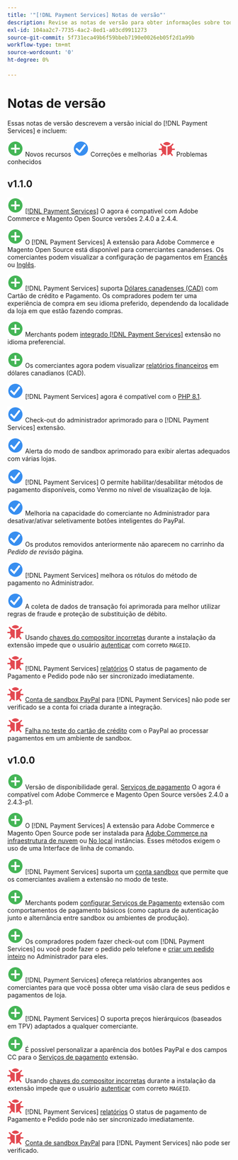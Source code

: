 ```yaml
---
title: '"[!DNL Payment Services] Notas de versão"'
description: Revise as notas de versão para obter informações sobre todas as [!DNL Payment Services] versões.
exl-id: 104aa2c7-7735-4ac2-8ed1-a03cd9911273
source-git-commit: 5f731eca49b6f59bbeb7190e0026eb05f2d1a99b
workflow-type: tm+mt
source-wordcount: '0'
ht-degree: 0%

---
```


# Notas de versão

Essas notas de versão descrevem a versão inicial do [!DNL Payment Services] e incluem:

![Novo](../assets/new.svg) Novos recursos
![Problema corrigido](../assets/fix.svg) Correções e melhorias
![Problema conhecido](../assets/bug.svg) Problemas conhecidos

## v1.1.0

![Novo](../assets/new.svg)<!-- Issue PAY-2127 --> [[!DNL Payment Services]](https://marketplace.magento.com/magento-payment-services.html) O agora é compatível com Adobe Commerce e Magento Open Source versões 2.4.0 a 2.4.4.

![Novo](../assets/new.svg)<!-- Issue PAY-2682 --> O [!DNL Payment Services] A extensão para Adobe Commerce e Magento Open Source está disponível para comerciantes canadenses. Os comerciantes podem visualizar a configuração de pagamentos em [Francês](overview.md?lang=fr) ou [Inglês](overview.md?lang=en).

![Novo](../assets/new.svg)<!-- Issue PAY-2681 --> [!DNL Payment Services] suporta [Dólares canadenses (CAD)](overview.md#accepted-credit-cards-and-currencies) com Cartão de crédito e Pagamento. Os compradores podem ter uma experiência de compra em seu idioma preferido, dependendo da localidade da loja em que estão fazendo compras.

![Novo](../assets/new.svg)<!-- Issue PAY-2680 --> Merchants podem [integrado [!DNL Payment Services]](onboard.md) extensão no idioma preferencial.

![Novo](../assets/new.svg)<!-- Issue PAY-2678 --> Os comerciantes agora podem visualizar [relatórios financeiros](order-payment-status.md) em dólares canadianos (CAD).

![Problema corrigido](../assets/fix.svg)<!-- Issue PAY-2710 --> [!DNL Payment Services] agora é compatível com o [PHP 8.1](https://www.php.net/releases/8.1/en.php).

![Problema corrigido](../assets/fix.svg)<!-- Issue PAY-3035 --> Check-out do administrador aprimorado para o [!DNL Payment Services] extensão.

![Problema corrigido](../assets/fix.svg)<!-- Issue PAY-3017 --> Alerta do modo de sandbox aprimorado para exibir alertas adequados com várias lojas.

![Problema corrigido](../assets/fix.svg)<!-- Issue PAY-2742 --> [!DNL Payment Services] O permite habilitar/desabilitar métodos de pagamento disponíveis, como Venmo no nível de visualização de loja.

![Problema corrigido](../assets/fix.svg)<!-- Issue PAY-2277 --> Melhoria na capacidade do comerciante no Administrador para desativar/ativar seletivamente botões inteligentes do PayPal.

![Problema corrigido](../assets/fix.svg)<!-- Issue PAY-2561 --> Os produtos removidos anteriormente não aparecem no carrinho da _Pedido de revisão_ página.

![Problema corrigido](../assets/fix.svg)<!-- Issue PAY-2456 --> [!DNL Payment Services] melhora os rótulos do método de pagamento no Administrador.

![Problema corrigido](../assets/fix.svg)<!-- Issue PAY-2907 --> A coleta de dados de transação foi aprimorada para melhor utilizar regras de fraude e proteção de substituição de débito.

![Problema conhecido](../assets/bug.svg)<!-- Issue PAY-2473 --> Usando [chaves do compositor incorretas](https://support.magento.com/hc/en-us/articles/4406603542541) durante a instalação da extensão impede que o usuário [autenticar](https://devdocs.magento.com/guides/v2.4/install-gde/prereq/connect-auth.html) com correto `MAGEID`.

![Problema conhecido](../assets/bug.svg)<!-- Issue PAY-2474 --> [!DNL Payment Services] [relatórios](https://support.magento.com/hc/en-us/articles/4406114741517) O status de pagamento de Pagamento e Pedido pode não ser sincronizado imediatamente.

![Problema conhecido](../assets/bug.svg)<!-- Issue PAY-2475 --> [Conta de sandbox PayPal](https://support.magento.com/hc/en-us/articles/4406954952461) para [!DNL Payment Services] não pode ser verificado se a conta foi criada durante a integração.

![Problema conhecido](../assets/bug.svg)<!-- Issue PAY-2842 --> [Falha no teste do cartão de crédito](https://support.magento.com/hc/en-us/articles/4406954952461) com o PayPal ao processar pagamentos em um ambiente de sandbox.

## v1.0.0

![Novo](../assets/new.svg)<!-- Issue PAY-2127 --> Versão de disponibilidade geral. [Serviços de pagamento](https://marketplace.magento.com/magento-payment-services.html) O agora é compatível com Adobe Commerce e Magento Open Source versões 2.4.0 a 2.4.3-p1.

![Novo](../assets/new.svg)<!-- Issue PAY-124 --> O [!DNL Payment Services] A extensão para Adobe Commerce e Magento Open Source pode ser instalada para [Adobe Commerce na infraestrutura de nuvem](install.md#magento-commerce-cloud) ou [No local](install.md#on-premises) instâncias. Esses métodos exigem o uso de uma Interface de linha de comando.

![Novo](../assets/new.svg)<!-- Issue PAY-1986 --> [!DNL Payment Services] suporta um [conta sandbox](onboard.md#enable-sandbox-testing) que permite que os comerciantes avaliem a extensão no modo de teste.

![Novo](../assets/new.svg)<!-- Issue PAY-666 --> Merchants podem [configurar Serviços de Pagamento](configure-admin.md) extensão com comportamentos de pagamento básicos (como captura de autenticação junto e alternância entre sandbox ou ambientes de produção).

![Novo](../assets/new.svg)<!-- Issue PAY-780 --> Os compradores podem fazer check-out com [!DNL Payment Services] ou você pode fazer o pedido pelo telefone e [criar um pedido inteiro](create-order.md) no Administrador para eles.

![Novo](../assets/new.svg)<!-- Issue PAY-1856 --> [!DNL Payment Services] ofereça relatórios abrangentes aos comerciantes para que você possa obter uma visão clara de seus pedidos e pagamentos de loja.

![Novo](../assets/new.svg)<!-- Issue PAY-311 --> [!DNL Payment Services] O suporta preços hierárquicos (baseados em TPV) adaptados a qualquer comerciante.

![Novo](../assets/new.svg)<!-- Issue PAY-1443 --> É possível personalizar a aparência dos botões PayPal e dos campos CC para o [Serviços de pagamento](https://devdocs.magento.com/payment-services/customize-buttons-messaging.html) extensão.

![Problema conhecido](../assets/bug.svg)<!-- Issue PAY-2473 --> Usando [chaves do compositor incorretas](https://support.magento.com/hc/en-us/articles/4406603542541) durante a instalação da extensão impede que o usuário [autenticar](https://devdocs.magento.com/guides/v2.4/install-gde/prereq/connect-auth.html) com correto `MAGEID`.

![Problema conhecido](../assets/bug.svg)<!-- Issue PAY-2474 --> [!DNL Payment Services] [relatórios](https://support.magento.com/hc/en-us/articles/4406114741517) O status de pagamento de Pagamento e Pedido pode não ser sincronizado imediatamente.

![Problema conhecido](../assets/bug.svg)<!-- Issue PAY-2475 --> [Conta de sandbox PayPal](https://support.magento.com/hc/en-us/articles/4406954952461) para [!DNL Payment Services] não pode ser verificado.
